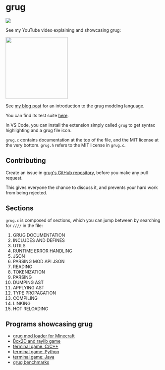 # grug

[![](https://dcbadge.limes.pink/api/server/https://discord.com/invite/ufeJ6MBXJG)](https://discord.gg/https://discord.com/invite/ufeJ6MBXJG)

See my YouTube video explaining and showcasing grug:

[<img src="https://img.youtube.com/vi/4oUToVXR2Vo/maxresdefault.jpg" height="200">](https://youtu.be/4oUToVXR2Vo)

See [my blog post](https://mynameistrez.github.io/2024/02/29/creating-the-perfect-modding-language.html) for an introduction to the grug modding language.

You can find its test suite [here](https://github.com/MyNameIsTrez/grug-tests).

In VS Code, you can install the extension simply called `grug` to get syntax highlighting and a grug file icon.

`grug.c` contains documentation at the top of the file, and the MIT license at the very bottom. `grug.h` refers to the MIT license in `grug.c`.

## Contributing

Create an issue in [grug's GitHub repository](https://github.com/MyNameIsTrez/grug), before you make any pull request.

This gives everyone the chance to discuss it, and prevents your hard work from being rejected.

## Sections

`grug.c` is composed of sections, which you can jump between by searching for `////` in the file:

1. GRUG DOCUMENTATION
2. INCLUDES AND DEFINES
3. UTILS
4. RUNTIME ERROR HANDLING
5. JSON
6. PARSING MOD API JSON
7. READING
8. TOKENIZATION
9. PARSING
10. DUMPING AST
11. APPLYING AST
12. TYPE PROPAGATION
13. COMPILING
14. LINKING
15. HOT RELOADING

## Programs showcasing grug

- [grug mod loader for Minecraft](https://github.com/MyNameIsTrez/grug-mod-loader-for-minecraft)
- [Box2D and raylib game](https://github.com/MyNameIsTrez/grug-box2d-and-raylib-game)
- [terminal game: C/C++](https://github.com/MyNameIsTrez/grug-terminal-game-c-cpp)
- [terminal game: Python](https://github.com/MyNameIsTrez/grug-terminal-game-python)
- [terminal game: Java](https://github.com/MyNameIsTrez/grug-terminal-game-java)
- [grug benchmarks](https://github.com/MyNameIsTrez/grug-benchmarks)
